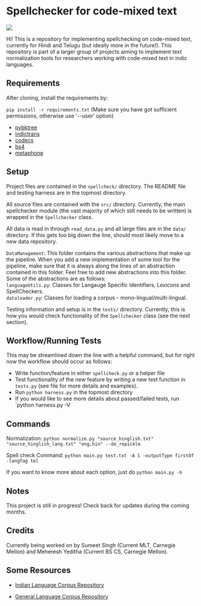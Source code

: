 # Spellchecker for code-mixed text
![](https://github.com/myeditha/switchsand/blob/master/ProjectOutline.PNG)

Hi! This is a repository for implementing spellchecking on code-mixed text, currently for Hindi and Telugu (but ideally more in the future!). This repository is part of a larger group of projects aiming to implement text normalization tools for researchers working with code-mixed text in indic languages.

## Requirements
After cloning, install the requirements by:

`pip install -r requirements.txt`
(Make sure you have got sufficient permissions, otherwise use '--user' option)

- [pybktree](https://pypi.org/project/pybktree/)
- [indictrans](https://pypi.org/project/indic-transliteration/)
- [codecs](https://pypi.org/project/openapi-codec/)
- [bs4](https://pypi.org/project/beautifulsoup4/)
- [metaphone](https://pypi.org/project/Metaphone/)

## Setup

Project files are contained in the `spellcheck/` directory. The README file and testing harness are in the topmost directory.

All source files are contained with the `src/` directory. Currently, the main spellchecker module (the vast majority of which still needs to be written) is wrapped in the `Spellchecker` class.

All data is read in through `read_data.py` and all large files are in the `data/` directory. If this gets too big down the line, should most likely move to a new data repository.

`DataManagement`: This folder contains the various abstractions that make up the pipeline. When you add a new implementation of some tool for the pipeline, make sure that it is always along the lines of an abstraction contained in this folder. Feel free to add new abstractions into this folder. Some of the abstractions are as follows:  
`languageUtils.py`: Classes for Langauge Specific Identifiers, Lexicons and SpellCheckers.  
`dataloader.py`: Classes for loading a corpus - mono-lingual/multi-lingual.  

Testing information and setup is in the `tests/` directory. Currently, this is how you would check functionality of the `Spellchecker` class (see the next section).

## Workflow/Running Tests

This may be streamlined down the line with a helpful command, but for right now the workflow should occur as follows:

- Write function/feature in either `spellcheck.py` or a helper file
- Test functionality of the new feature by writing a new test function in `tests.py` (see file for more details and examples).
- Run `python harness.py` in the topmost directory
- If you would like to see more details about passed/failed tests, run `python harness.py -V

## Commands

Normalization: `python normalize.py "source_hinglish.txt" "source_hinglish_lang.txt" "eng,hin" --do_repickle`

Spell check Command: `python main.py test.txt -A 1 -outputType firstOf -langTag tel`

If you want to know more about each option, just do `python main.py -h`

## Notes

This project is still in progress! Check back for updates during the coming months.

## Credits

Currently being worked on by Sumeet Singh (Current MLT, Carnegie Mellon) and Meheresh Yeditha (Current BS CS, Carnegie Mellon).

## Some Resources

- [Indian Language Corpus Repository](https://ltrc.iiit.ac.in/showfile.php?filename=ltrc/internal/nlp/corpus/index.html)

- [General Language Corpus Repository](http://wortschatz.uni-leipzig.de/en/download/)
